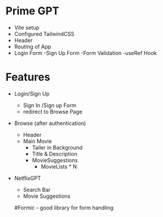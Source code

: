 # Prime GPT

- Vite setup
- Configured TailwindCSS 
- Header
- Routing of App
- Login Form
-Sign Up Form
-Form Validation
-useRef Hook




# Features
- Login/Sign Up
    - Sign In /Sign up Form
    - redirect to Browse Page
- Browse (after authentication)
    - Header
    - Main Movie
        - Tailer in Background
        - Title & Description
        - MovieSuggestions
            - MovieLists * N 
- NetflixGPT
    - Search Bar
    - Movie Suggestions






    #Formic - good library for form handling
